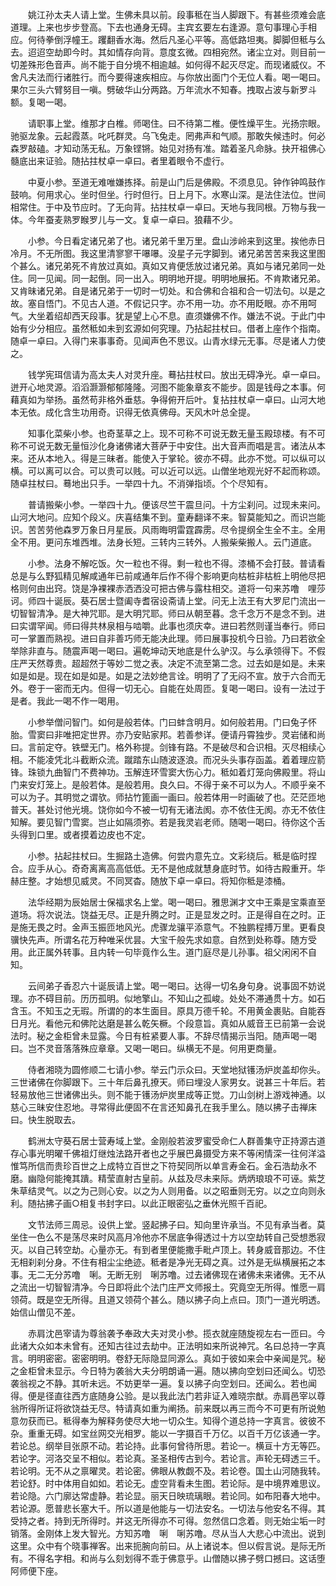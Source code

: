 <!-- { "loadSidebar": true } -->
　　姚江孙太夫人请上堂。生佛未具以前。段事秪在当人脚跟下。有甚些须难会底道理。上来也步步登高。下去也通身无碍。主宾玄要左右逢源。意句事理心手相应。何待拳倒浮幢王。躩翻香水海。然后凡圣心平等。高低路坦夷。脚脚但秪与么去。迢迢空劫即今时。其如情存向背。意度玄微。四相宛然。诸尘立对。则目前一切差殊形色音声。尚不能于自分境不相逾越。如何得不起灭尽定。而现诸威仪。不舍凡夫法而行诸胜行。而今要得速疾相应。与你放出面门个无位人看。喝一喝曰。果尔三头六臂努目一嗔。劈破华山分两路。万年流水不知春。拽取占波与新罗斗额。复喝一喝。

　　请职事上堂。维那才白椎。师喝住。曰不待第二椎。便性燥平生。光扬宗眼。驰驱龙象。云起霞蒸。叱吒群灵。乌飞兔走。罔弗声和气顺。那敢失候违时。何必森罗敲磕。才知动荡无私。万象铿锵。始见对扬有准。踏着圣凡命脉。抉开祖佛心髓底出来证验。随拈拄杖卓一卓曰。者里着眼令不虚行。

　　中夏小参。至道无难唯嫌拣择。前是山门后是佛殿。不须息见。钟作钟鸣鼓作鼓响。何用求心。坐时但坐。行时但行。日上月下。水寒山深。是法住法位。世间相常住。于中及节应时。了无向背。拈拄杖卓一卓曰。天地与我同根。万物与我一体。今年蚕麦熟罗睺罗儿与一文。复卓一卓曰。狼藉不少。

　　小参。今日看定诸兄弟了也。诸兄弟千里万里。盘山涉岭来到这里。挨他赤日冷月。不无所图。我这里清寥寥干嚗嚗。没星子元字脚到。诸兄弟苦苦来我这里图个甚么。诸兄弟死不肯放过真如。真如又肯便恁放过诸兄弟。真如与诸兄弟同一处住。同一见闻。同一起倒。同一出入。明明地开提。明明地展拓。不肯欺诸兄弟。又肯昧诸兄弟。自是诸兄弟于一切时一切处。和合佛和合祖和合一切法句。以是之故。塞自悟门。不见古人道。不假记只字。亦不用一功。亦不用眨眼。亦不用呵气。大坐着绍却西天段事。犹是望上心不息。直须嫌佛不作。嫌法不说。于此门中始有少分相应。虽然秪如未到玄源如何究理。乃拈起拄杖曰。借者上座作个指南。随卓一卓曰。入得门来事事奇。见闻声色不思议。山青水绿元无事。尽是诸人力使之。

　　钱学宪珥信请为高太夫人对灵升座。蓦拈拄杖曰。放出无碍净光。卓一卓曰。迸开心地灵源。滔滔灏灏郁郁隆隆。河图不能象章亥不能步。固是钱母之本事。何藉真如为举扬。虽然苟非格外垂慈。争得俯开后叶。复拈拄杖卓一卓曰。山河大地本无依。成化含生功用奇。识得无依真佛母。天风木叶总全提。

　　知事化菜柴小参。也奇茎草之上。现不可称不可说无数无量玉殿琼楼。有不可称不可说无数无量恒沙化身诸佛诸大菩萨于中安住。出大音声而唱是言。诸法从本来。还从本地入。得是三昧者。能使入于掌轮。彼亦不碍。此亦不觉。可以纵可以横。可以离可以合。可以贵可以贱。可以近可以远。山僧坐地观光好不起而称颂。随卓拄杖曰。蓦地出只手。一举四十九。不消弹指顷。个个尽知有。

　　普请搬柴小参。一举四十九。便该尽竺干震旦问。十方尘刹问。过现未来问。山河大地问。应知个段义。庆喜结集不到。童寿翻译不来。智莫能知之。而识岂能识。苦苦劳他森罗万象日月星辰。风雨晦明雷霆霹雳。尽令提纲全生全不主。全用全不用。更问东堆西堆。法身长短。三转内三转外。人搬柴柴搬人。云门道底。

　　小参。法身不解吃饭。欠一粒也不得。剩一粒也不得。漆桶不会打鼓。普请看总是与么野狐精见解咸通年已前咸通年后作不得个影响更向枯桩非枯桩上明他尽把格则何由出窍。饶是净裸裸赤洒洒没可把古佛与露柱相交。道将一句来苏噜　哩莎诃。师四十诞辰。葵石居士暨阖寺耆宿设斋请上堂。问无上法王有大罗尼门流出一切智智清净。是大神咒耶。是大明咒耶。师曰从朝至暮。念千念万不是念不到。进曰实谓罕闻。师曰得共林泉相与啮嚼。此事也须庆幸。进曰若然则谨当奉行。师曰可一掌置而熟视。进曰自非善巧师无能决此理。师曰展事投机今日验。乃曰若欲全举除非直与。随震声喝一喝曰。遍乾坤动天地底是什么驴汉。与么承领得下。不假庄严天然尊贵。超超然于等妙二觉之表。决定不流至第二念。过去如是如是。未来如是如是。现在如是如是。如是之法妙绝言诠。明明了了无闷不宣。放于六合而无外。卷于一密而无内。但得一切无心。自能在处周匝。复喝一喝曰。设有一法过于是者。我此一喝不作一喝用。

　　小参举僧问智门。如何是般若体。门曰蚌含明月。如何般若用。门曰兔子怀胎。雪窦曰非唯把定世界。亦乃安贴家邦。若善参详。便请丹霄独步。灵岩储和尚曰。言前定夺。铁壁无门。格外称提。剑锋有路。不是破尽和合识相。灭尽相续心相。不能凌凭北斗截断众流。蹴踏东山随波逐浪。而况头头事存函盖。着着理应箭锋。珠锁九曲智门不费神功。玉解连环雪窦大伤心力。秪如着灯笼向佛殿里。将山门来安灯笼上。是般若体。是般若用。良久曰。不得于亲不可以为人。不顺乎亲不可以为子。其明觉之谓欤。师拈竹篦画一画曰。般若体用一时画破了也。茫茫匝地普天。甚处讨他光境。饶你如今不被一切有无诸法阂。亦不依住无阂。亦无不依住知解。要见智门雪窦。岂止如隔须弥。若是我灵岩老师。随喝一喝曰。待你这个舌头得到口里。或者摸着边皮也不定。

　　小参。拈起拄杖曰。生掘路土造佛。何尝内意先立。文彩绕后。秪是临时捏合。应手从心。奇奇离离高高低低。无不是他成就慧身底时节。如待古殿重开。华赫庄整。才始想见威灵。不同冥杳。随放下卓一卓曰。将知你秪是漆桶。

　　法华经期为辰始居士保福求名上堂。喝一喝曰。雅思渊才文中王乘是宝乘直至道场。将次说法。饶益无尽。正是升腾之时。正是显发之时。正是得自在之时。正是施无畏之时。金声玉振匝地风光。虎骤龙骧平添意气。不独鹏程搏万里。更看良骥快先声。所谓名花万种唯采优昙。大宝千般先求如意。自然到处称尊。随方受用。此正属外转事。且内转一句毕竟作么生。道门庭尽是儿孙事。祖父闲闲不自知。

　　云间弟子香忍六十诞辰请上堂。喝一喝曰。达得一切名身句身。说事固不妨说理。亦不碍目前。历历孤明。似地擎山。不知山之孤峻。处处不滞通贯十方。如石含玉。不知玉之无瑕。所谓的的本生面目。原具万德千轮。不用黄金裹贴。自能吞日月光。看他元和佛陀达磨是甚么乾矢橛。个段意旨。真如从威音王已前第一会说法时。秘之金柜曾未显露。今日有桩紧要人事。不辞尽情揭示当阳。随声喝一喝曰。岂不灵音落落殊应章章。又喝一喝曰。纵横无不是。何用更商量。

　　侍者湘晓为圆修顺二七请小参。举云门示众曰。天堂地狱镬汤炉炭盖却你头。三世诸佛在你脚跟下。三十年后鼻孔撩天。师曰埋没人家男女。说甚三十年后。若轻易放他三世诸佛出头。则不能于镬汤炉炭里成等正觉。刀山剑树上游戏神通。以慈心三昧安住忍地。寻常得此便固不在言还知鼻孔在我手里么。随以拂子击禅床曰。快生脱取去。

　　鹤洲太守葵石居士营寿域上堂。金刚般若波罗蜜受命仁人群善集守正持源古道存心事光明曜千佛祖灯继烛法路开者也之乎展巴鼻摄受方来不等闲情深一往何洋溢惟笃所信而贵珍百世之上成特立百世之下符契同所以单言寿金石。金石浩劫永不磨。幽隐何能掩其蹪。精莹直射古皇前。从兹及尽未来际。炳炳琅琅不可诬。紫芝朱草结灵气。以之为己则心安。以之为人则用备。以之昭垂则无穷。以之立向则永利。随拈拂子画○相复书封字曰。以此正眼密弘之垂休光照千百祀。

　　文节法师三周忌。设供上堂。竖起拂子曰。知向里许承当。不见有承当者。莫坐住一色么不是荡尽来时风高月冷他亦不居底争得透过十方以空劫转自己受想悉寂灭。以自己转空劫。心量亦无。有到者里便能撒手毗卢顶上。转身威音那边。不住无相刹刹分身。不住有相尘尘绝迹。秪者是净光无碍之真。过外是无纵横展拓之本事。无二无分苏噜　唎。无断无别　唎苏噜。过去诸佛现在诸佛未来诸佛。无不从之流出一切智智清净。今日即将此个法门庄严文师报土。究竟空无所得。惟愿一肩领荷。既是空无所得。且道又领荷个甚么。随以拂子向上点曰。顶门一道光明透。始信山僧见不差。

　　赤肩沈邑宰请为尊翁袭予奉政大夫对灵小参。揽衣就座随旋视左右一匝曰。今此诸大众如本未曾有。还知古往过去劫中。正法明如来所说神咒。名曰总持一字真言。明明密密。密密明明。卷舒无际隐显同源么。真如于彼如来会中亲闻是咒。秘之金柜曾未显示。今日特为袭翁大夫分明朗诵一遍。随以拂向空划曰还闻么。切恐袭翁视之不静。其听未远。不妨更举一遍。复以拂子向空划曰。还闻么。若也闻得。便是径直往西方底随身公验。是以我此法门若非证入难晓宗猷。赤肩邑宰以尊翁所得所证将欲饶益无尽。特请真如重为阐扬。前来既以再三而今不可更有所说勉意勿获而已。秪得奉为解释务使尽大地一切众生。知得个道总持一字真言。彼彼不杂。重重无碍。如宝丝网交光相罗。能以一字摄百千万亿。以百千万亿该通一字。若论总。纲举目张原不动。若论持。此事何曾待所思。若论一。横亘十方无等匹。若论字。河洛交呈不相似。若论真。圣圣相传古到今。若论言。声轮无碍透三千。若论明。无不从之禀曜灵。若论密。佛眼从教觑不及。若论卷。国土山河随我转。若论舒。时中体用自如如。若论无。虚空背看未生图。若论际。是中境界难思议。若论隐。六门廓达常虚静。若论显。丽天日映琉璃眼。若论同。如布阳春大地中。若论源。愿普悲长塞大千。所以道是他能与一切法安名。一切法与他安名不得。其受持之者。持到无所得时。并这无所得亦不可得。忽然信口念着。则无始尘垢一时销落。金刚体上发大智光。方知苏噜　唎　唎苏噜。尽从当人大悲心中流出。说到这里。众中有个晓事禅客。出来扼腕向前曰。从上诸说本。但以假言说。是际无所有。不得名字相。和尚与么刻划得不乖于佛意乎。山僧随以拂子劈口撼曰。这话堕阿师便下座。

